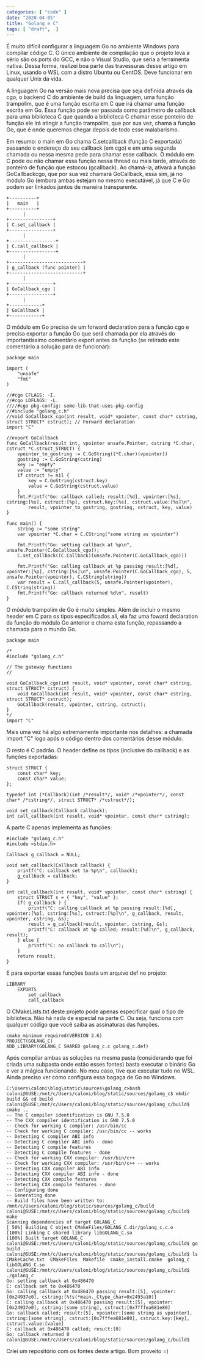 ```yaml
---
categories: [ "code" ]
date: "2020-04-05"
title: "Golang e C"
tags: [ "draft",  ]
---
```

É muito difícil configurar a linguagem Go no ambiente Windows para compilar código C. O único ambiente de compilação que o projeto leva a sério são os ports do GCC, e não o Visual Studio, que seria a ferramenta nativa. Dessa forma, realizei boa parte das travessuras desse artigo em Linux, usando o WSL com a distro Ubuntu ou CentOS. Deve funcionar em qualquer Unix da vida.


A linguagem Go na versão mais nova precisa que seja definida através da cgo, o backend C do ambiente de build da linguagem, uma função trampolim, que é uma função escrita em C que irá chamar uma função escrita em Go. Essa função pode ser passada como parâmetro de callback para uma biblioteca C que quando a biblioteca C chamar esse ponteiro de função ele irá atingir a função trampolim, que por sua vez, chama a função Go, que é onde queremos chegar depois de todo esse malabarismo.

Em resumo: o main em Go chama C.setcallback (função C exportada) passando o endereço do seu callback (em cgo) e em uma segunda chamada ou nessa mesma pede para chamar esse callback. O módulo em C pode ou não chamar essa função nessa thread ou mais tarde, através do ponteiro de função que estocou (gcallback). Ao chamá-la, ativará a função GoCallbackcgo, que por sua vez chamará GoCallback, essa sim, já no módulo Go (embora ambas estejam no mesmo executável, já que C e Go podem ser linkados juntos de maneira transparente.

    +----------+
    |   main   |
    +----------+
          |
    +----------------+
    | C.set_callback |
    +----------------+
          |
    +-----------------+
    | C.call_callback |
    +-----------------+
          |
    +---------------------------+
    | g_callback (func pointer) |
    +---------------------------+
          |
    +----------------+
    | GoCallback_cgo |
    +----------------+
          |
    +------------+
    | GoCallback |
    +------------+

O módulo em Go precisa de um forward declaration para a função cgo e precisa exportar a função Go que será chamada por ela através do importantíssimo comentário export antes da função (se retirado este comentário a solução para de funcionar):


    package main
    
    import (
    	"unsafe"
    	"fmt"
    )
    
    //#cgo CFLAGS: -I.
    //#cgo LDFLAGS: -L.
    ////#cgo pkg-config: some-lib-that-uses-pkg-config
    //#include "golang_c.h"
    //void GoCallback_cgo(int result, void* vpointer, const char* cstring, struct STRUCT* cstruct); // Forward declaration
    import "C"
    
    //export GoCallback
    func GoCallback(result int, vpointer unsafe.Pointer, cstring *C.char, cstruct *C.struct_STRUCT) {
    	vpointer_to_gostring := C.GoString((*C.char)(vpointer))
        gostring := C.GoString(cstring)
        key := "empty"
        value := "empty"
        if cstruct != nil {
            key = C.GoString(cstruct.key)
            value = C.GoString(cstruct.value)
        }
    	fmt.Printf("Go: callback called; result:[%d], vpointer:[%s], cstring:[%s], cstruct:[%p], cstruct.key:[%s], cstruct.value:[%s]\n",
            result, vpointer_to_gostring, gostring, cstruct, key, value)
    }
    
    func main() {
    	string := "some string"
    	var vpointer *C.char = C.CString("some string as vpointer")
    
    	fmt.Printf("Go: setting callback at %p\n", unsafe.Pointer(C.GoCallback_cgo));
    	C.set_callback((C.Callback)(unsafe.Pointer(C.GoCallback_cgo)))
    
    	fmt.Printf("Go: calling callback at %p passing result:[%d], vpointer:[%p], cstring:[%s]\n", unsafe.Pointer(C.GoCallback_cgo), 5, unsafe.Pointer(vpointer), C.CString(string))
    	var result = C.call_callback(5, unsafe.Pointer(vpointer), C.CString(string))
    	fmt.Printf("Go: callback returned %d\n", result)
    }
    

O módulo trampolim de Go é muito simples. Além de incluir o mesmo header em C para os tipos especificados ali, ela faz uma foward declaration da função do módulo Go anterior e chama esta função, repassando a chamada para o mundo Go.


    package main
    
    /*
    #include "golang_c.h"
    
    // The gateway functions
    //
    
    void GoCallback_cgo(int result, void* vpointer, const char* cstring, struct STRUCT* cstruct) {
    	void GoCallback(int result, void* vpointer, const char* cstring, struct STRUCT* cstruct);
    	GoCallback(result, vpointer, cstring, cstruct);
    }
    */
    import "C"

Mais uma vez há algo extremamente importante nos detalhes: a chamada import "C" logo após o código dentro dos comentários desse módulo.

O resto é C padrão. O header define os tipos (inclusive do callback) e as funções exportadas:


    struct STRUCT {
        const char* key;
        const char* value;
    };
    
    typedef int (*Callback)(int /*result*/, void* /*vpointer*/, const char* /*cstring*/, struct STRUCT* /*cstruct*/);
    
    void set_callback(Callback callback);
    int call_callback(int result, void* vpointer, const char* cstring);
    
A parte C apenas implementa as funções:


    #include "golang_c.h"
    #include <stdio.h>
    
    Callback g_callback = NULL;
    
    void set_callback(Callback callback) {
        printf("C: callback set to %p\n", callback);
        g_callback = callback;
    }
    
    int call_callback(int result, void* vpointer, const char* cstring) {
        struct STRUCT s = { "key", "value" };
        if( g_callback ) {
            printf("C: calling callback at %p passing result:[%d], vpointer:[%p], cstring:[%s], cstruct:[%p]\n", g_callback, result, vpointer, cstring, &s);
            result = g_callback(result, vpointer, cstring, &s);
            printf("C: callback at %p called; result:[%d]\n", g_callback, result);
        } else {
            printf("C: no callback to call\n");
        }
        return result;
    }
    
E para exportar essas funções basta um arquivo def no projeto:


    LIBRARY
    	EXPORTS
    		set_callback
    		call_callback

O CMakeLists.txt deste projeto pode apenas especificar qual o tipo de biblioteca. Não há nada de especial na parte C. Ou seja, funciona com qualquer código que você saiba as assinaturas das funções.


    cmake_minimum_required(VERSION 2.6)
    PROJECT(GOLANG_C)
    ADD_LIBRARY(GOLANG_C SHARED golang_c.c golang_c.def)

Após compilar ambas as soluções na mesma pasta (considerando que foi criada uma subpasta onde estão esses fontes) basta executar o binário Go e ver a mágica funcionando. No meu caso, tive que executar tudo no WSL. Ainda preciso ver como configura essa bagaça de Go no Windows.

    C:\Users\caloni\blog\static\sources\golang_c>bash
    caloni@SUSE:/mnt/c/Users/caloni/blog/static/sources/golang_c$ mkdir build && cd build
    caloni@SUSE:/mnt/c/Users/caloni/blog/static/sources/golang_c/build$ cmake ..
    -- The C compiler identification is GNU 7.5.0
    -- The CXX compiler identification is GNU 7.5.0
    -- Check for working C compiler: /usr/bin/cc
    -- Check for working C compiler: /usr/bin/cc -- works
    -- Detecting C compiler ABI info
    -- Detecting C compiler ABI info - done
    -- Detecting C compile features
    -- Detecting C compile features - done
    -- Check for working CXX compiler: /usr/bin/c++
    -- Check for working CXX compiler: /usr/bin/c++ -- works
    -- Detecting CXX compiler ABI info
    -- Detecting CXX compiler ABI info - done
    -- Detecting CXX compile features
    -- Detecting CXX compile features - done
    -- Configuring done
    -- Generating done
    -- Build files have been written to: /mnt/c/Users/caloni/blog/static/sources/golang_c/build
    caloni@SUSE:/mnt/c/Users/caloni/blog/static/sources/golang_c/build$ make
    Scanning dependencies of target GOLANG_C
    [ 50%] Building C object CMakeFiles/GOLANG_C.dir/golang_c.c.o
    [100%] Linking C shared library libGOLANG_C.so
    [100%] Built target GOLANG_C
    caloni@SUSE:/mnt/c/Users/caloni/blog/static/sources/golang_c/build$ go build ..
    caloni@SUSE:/mnt/c/Users/caloni/blog/static/sources/golang_c/build$ ls
    CMakeCache.txt  CMakeFiles  Makefile  cmake_install.cmake  golang_c  libGOLANG_C.so
    caloni@SUSE:/mnt/c/Users/caloni/blog/static/sources/golang_c/build$ ./golang_c
    Go: setting callback at 0x486470
    C: callback set to 0x486470
    Go: calling callback at 0x486470 passing result:[5], vpointer:[0x24937e0], cstring:[%!s(*main._Ctype_char=0x2493a10)]
    C: calling callback at 0x486470 passing result:[5], vpointer:[0x24937e0], cstring:[some string], cstruct:[0x7fffea681e80]
    Go: callback called; result:[5], vpointer:[some string as vpointer], cstring:[some string], cstruct:[0x7fffea681e80], cstruct.key:[key], cstruct.value:[value]
    C: callback at 0x486470 called; result:[0]
    Go: callback returned 0
    caloni@SUSE:/mnt/c/Users/caloni/blog/static/sources/golang_c/build$                                                                         

Criei um repositório com os fontes deste artigo. Bom proveito =)
